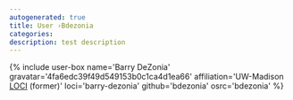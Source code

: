 ```yaml
---
autogenerated: true
title: User ›Bdezonia
categories: 
description: test description
---
```


{% include user-box name='Barry DeZonia' gravatar='4fa6edc39f49d549153b0c1ca4d1ea66' affiliation='UW-Madison [LOCI](/orgs/loci) (former)' loci='barry-dezonia' github='bdezonia' osrc='bdezonia' %}
